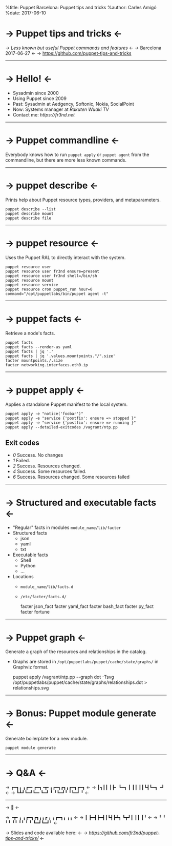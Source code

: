 %title: Puppet Barcelona: Puppet tips and tricks
%author: Carles Amigó
%date: 2017-06-10

-> Puppet tips and tricks <-
============================

-> *Less known but useful Puppet commands and features* <-
-> Barcelona 2017-06-27 <-
-> https://github.com/puppet-tips-and-tricks

-------------------------------------------------

-> Hello! <-
==============

* Sysadmin since 2000
* Using Puppet since 2009
* Past: Sysadmin at Aedgency, Softonic, Nokia, SocialPoint
* Now: Systems manager at *Rakuten Wuaki TV*
* Contact me: *_https://fr3nd.net_*

-------------------------------------------------

-> Puppet commandline <-
========================

Everybody knows how to run `puppet apply` or `puppet agent` from the
commandline, but there are more less known commands.

-------------------------------------------------

-> puppet describe <-
=====================

Prints help about Puppet resource types, providers, and metaparameters.

    puppet describe --list
    puppet describe mount
    puppet describe file

-------------------------------------------------

-> puppet resource <-
=====================

Uses the Puppet RAL to directly interact with the system.

    puppet resource user
    puppet resource user fr3nd ensure=present
    puppet resource user fr3nd shell=/bin/sh
    puppet resource mount
    puppet resource service
    puppet resource cron puppet_run hour=0 command="/opt/puppetlabs/bin/puppet agent -t"

-------------------------------------------------

-> puppet facts <-
==================

Retrieve a node's facts.

    puppet facts
    puppet facts --render-as yaml
    puppet facts | jq '.'
    puppet facts | jq '.values.mountpoints."/".size'
    facter mountpoints./.size
    facter networking.interfaces.eth0.ip

-------------------------------------------------

-> puppet apply <-
==================

Applies a standalone Puppet manifest to the local system.

    puppet apply -e "notice('foobar')"
    puppet apply -e "service {'postfix': ensure => stopped }"
    puppet apply -e "service {'postfix': ensure => running }"
    puppet apply --detailed-exitcodes /vagrant/ntp.pp

## Exit codes
  * *0* Success. No changes
  * *1* Failed.
  * *2* Success. Resources changed.
  * *4* Success. Some resources failed.
  * *6* Success. Resources changed. Some resources failed

-------------------------------------------------

-> Structured and executable facts <-
==================

* "Regular" facts in modules `module_name/lib/facter`
* Structured facts
  * json
  * yaml
  * txt
* Executable facts
  * Shell
  * Python
  * ...
* Locations
  * `module_name/lib/facts.d`
  * `/etc/facter/facts.d/`

    facter json_fact
    facter yaml_fact
    facter bash_fact
    facter py_fact
    facter fortune

-------------------------------------------------

-> Puppet graph <-
==================

Generate a graph of the resources and relationships in the catalog.

* Graphs are stored in `/opt/puppetlabs/puppet/cache/state/graphs/` in Graphviz format.

    puppet apply /vagrant/ntp.pp --graph
    dot -Tsvg /opt/puppetlabs/puppet/cache/state/graphs/relationships.dot > relationships.svg

-------------------------------------------------

-> Bonus: Puppet module generate <-
===================================

Generate boilerplate for a new module.

    puppet module generate

-------------------------------------------------

-> Q&A <-
=========

-> ┏━┓╻ ╻┏━╸┏━┓╺┳╸╻┏━┓┏┓╻┏━┓┏━┓ <-
-> ┃┓┃┃ ┃┣╸ ┗━┓ ┃ ┃┃ ┃┃┗┫┗━┓ ╺┛ <-
-> ┗┻┛┗━┛┗━╸┗━┛ ╹ ╹┗━┛╹ ╹┗━┛ ╹  <-

-------------------------------------------------

-> 🙏 <-

-> ╺┳╸╻ ╻┏━┓┏┓╻╻┏    ╻ ╻┏━┓╻ ╻╻ <-
->  ┃ ┣━┫┣━┫┃┗┫┣┻┓   ┗┳┛┃ ┃┃ ┃╹ <-
->  ╹ ╹ ╹╹ ╹╹ ╹╹ ╹    ╹ ┗━┛┗━┛╹ <-

-> Slides and code available here: <-
-> *_https://github.com/fr3nd/puppet-tips-and-tricks/_* <-
